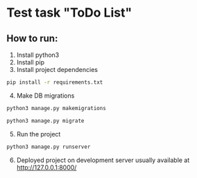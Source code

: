 # Test task "ToDo List"
## How to run:
1. Install python3
2. Install pip
3. Install project dependencies
```sh
pip install -r requirements.txt
```
4. Make DB migrations
```sh
python3 manage.py makemigrations
```
```sh
python3 manage.py migrate
```
5. Run the project
```sh
python3 manage.py runserver
```
6. Deployed project on development server usually available at http://127.0.0.1:8000/
